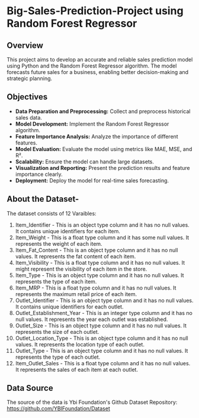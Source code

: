 # Big-Sales-Prediction-Project using Random Forest Regressor

## Overview

This project aims to develop an accurate and reliable sales prediction model using Python and the Random Forest Regressor algorithm. 
The model forecasts future sales for a business, enabling better decision-making and strategic planning.

## Objectives

- **Data Preparation and Preprocessing:** Collect and preprocess historical sales data.
- **Model Development:** Implement the Random Forest Regressor algorithm.
- **Feature Importance Analysis:** Analyze the importance of different features.
- **Model Evaluation:** Evaluate the model using metrics like MAE, MSE, and R².
- **Scalability:** Ensure the model can handle large datasets.
- **Visualization and Reporting:** Present the prediction results and feature importance clearly.
- **Deployment:** Deploy the model for real-time sales forecasting.

## About the Dataset-

The dataset consists of 12 Varaibles:

1. Item_Identifier - This is an object type column and it has no null values. It contains unique identifiers for each item.
2. Item_Weight - This is a float type column and it has some null values. It represents the weight of each item.
3. Item_Fat_Content - This is an object type column and it has no null values. It represents the fat content of each item.
4. Item_Visibility - This is a float type column and it has no null values. It might represent the visibility of each item in the store.
5. Item_Type - This is an object type column and it has no null values. It represents the type of each item.
6. Item_MRP - This is a float type column and it has no null values. It represents the maximum retail price of each item.
7. Outlet_Identifier - This is an object type column and it has no null values. It contains unique identifiers for each outlet.
8. Outlet_Establishment_Year - This is an integer type column and it has no null values. It represents the year each outlet was established.
9. Outlet_Size - This is an object type column and it has no null values. It represents the size of each outlet.
10. Outlet_Location_Type - This is an object type column and it has no null values. It represents the location type of each outlet.
11. Outlet_Type - This is an object type column and it has no null values. It represents the type of each outlet.
12. Item_Outlet_Sales - This is a float type column and it has no null values. It represents the sales of each item at each outlet.

## Data Source
The source of the data is Ybi Foundation's Github Dataset Repository:
https://github.com/YBIFoundation/Dataset

